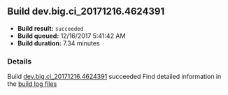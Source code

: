 ## Build dev.big.ci_20171216.4624391
- **Build result:** `succeeded`
- **Build queued:** 12/16/2017 5:41:42 AM
- **Build duration:** 7.34 minutes
### Details
Build [dev.big.ci_20171216.4624391](https://winappstudio.visualstudio.com/web/build.aspx?pcguid=a4ef43be-68ce-4195-a619-079b4d9834c2&builduri=vstfs%3a%2f%2f%2fBuild%2fBuild%2f24391) succeeded
Find detailed information in the [build log files](https://uwpctdiags.blob.core.windows.net/buildlogs/dev.big.ci_20171216.4624391_logs.zip)
